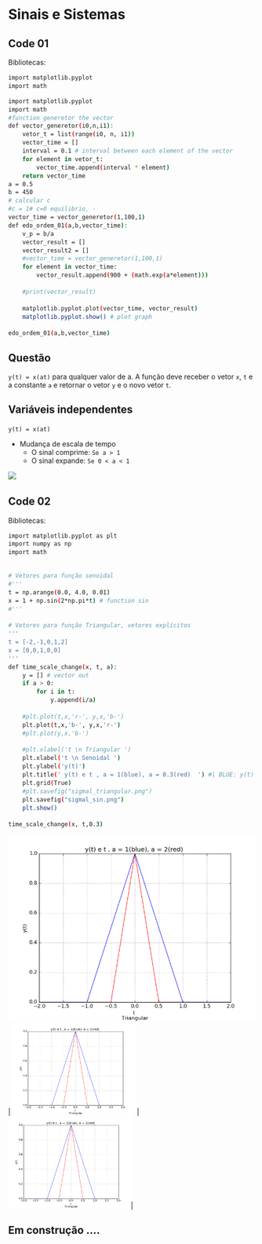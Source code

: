 # Sinais e Sistemas



## Code 01

Bibliotecas:
```sh
import matplotlib.pyplot
import math
```

```sh
import matplotlib.pyplot
import math
#function generetor the vector
def vector_generetor(i0,n,i1):
    vetor_t = list(range(i0, n, i1))
    vector_time = []
    interval = 0.1 # interval between each element of the vector
    for element in vetor_t:
        vector_time.append(interval * element)
    return vector_time
a = 0.5
b = 450
# calcular c
#c = 1# c=0 equilibrio, - 
vector_time = vector_generetor(1,100,1)
def edo_ordem_01(a,b,vector_time):
    v_p = b/a
    vector_result = []
    vector_result2 = []
    #vector_time = vector_generetor(1,100,1)
    for element in vector_time:
        vector_result.append(900 + (math.exp(a*element)))

    #print(vector_result)

    matplotlib.pyplot.plot(vector_time, vector_result)
    matplotlib.pyplot.show() # plot graph

edo_ordem_01(a,b,vector_time)

```



## Questão

 `y(t) = x(at)` para qualquer valor de a. A função deve receber o vetor `x`, `t` e a constante `a` e retornar o vetor `y` e o novo vetor `t`.


## Variáveis independentes
 `y(t) = x(at)`
* Mudança de escala de tempo
    * O sinal comprime:  `Se a > 1`
    * O sinal expande: `Se 0 < a < 1`

![](trinagular_juntas.png)
## Code 02

Bibliotecas:
```sh
import matplotlib.pyplot as plt
import numpy as np
import math
```

```sh

# Vetores para função senoidal
#'''
t = np.arange(0.0, 4.0, 0.01)
x = 1 + np.sin(2*np.pi*t) # function sin
#'''

# Vetores para função Triangular, vetores explícitos
'''
t = [-2,-1,0,1,2]
x = [0,0,1,0,0]
'''
def time_scale_change(x, t, a):
    y = [] # vector out
    if a > 0:
        for i in t:
            y.append(i/a)

    #plt.plot(t,x,'r-', y,x,'b-')
    plt.plot(t,x,'b-', y,x,'r-')
    #plt.plot(y,x,'b-')
    
    #plt.xlabel('t \n Triangular ')
    plt.xlabel('t \n Senoidal ')
    plt.ylabel('y(t)')
    plt.title(' y(t) e t , a = 1(blue), a = 0.3(red)  ') #| BLUE: y(t) = x(at), a = 0.5')
    plt.grid(True)
    #plt.savefig("sigmal_triangular.png")
    plt.savefig("sigmal_sin.png")
    plt.show()

time_scale_change(x, t,0.3)
```
![Gráfico](https://github.com/otaviobelfort/signalsandsystems/blob/master/sigmal_triangular.png?raw=true)
| <img src="https://github.com/otaviobelfort/signalsandsystems/blob/master/sigmal_triangular.png?raw=true" width="250"> | <img src="https://github.com/otaviobelfort/signalsandsystems/blob/master/sigmal_triangular.png?raw=true" width="250">|

## Em construção ....


